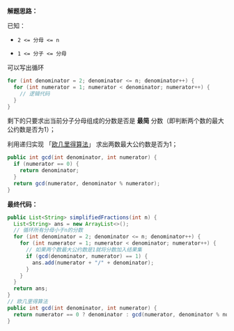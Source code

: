 **解题思路：**

已知：

* ``2 <= 分母 <= n``

* ``1 <= 分子 <= 分母``  

可以写出循环

```java
for (int denominator = 2; denominator <= n; denominator++) {
  for (int numerator = 1; numerator < denominator; numerator++) {
    // 逻辑代码
  }
}
```

剩下的只要求出当前分子分母组成的分数是否是 **最简** 分数（即判断两个数的最大公约数是否为1）；

利用递归实现 「[欧几里得算法](../算法/欧几里得算法.md)」 求出两数最大公约数是否为1；

```java
public int gcd(int denominator, int numerator) {
  if (numerator == 0) {
    return denominator;
  }
  return gcd(numerator, denominator % numerator);
}
```



**最终代码：**

```java
public List<String> simplifiedFractions(int n) {
  List<String> ans = new ArrayList<>();
  // 循环所有分母小于n的分数
  for (int denominator = 2; denominator <= n; denominator++) {
    for (int numerator = 1; numerator < denominator; numerator++) {
      // 如果两个数最大公约数是1就将分数加入结果集
      if (gcd(denominator, numerator) == 1) {
        ans.add(numerator + "/" + denominator);
      }
    }
  }
  return ans;
}
// 欧几里得算法
public int gcd(int denominator, int numerator) {
  return numerator == 0 ? denominator : gcd(numerator, denominator % numerator);
}
```

